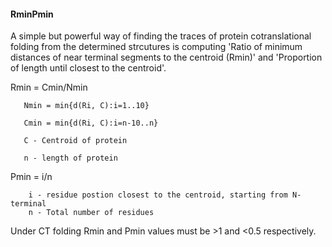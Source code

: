 #### RminPmin
A simple but powerful way of finding the traces of protein cotranslational folding from the determined strcutures
is computing 'Ratio of minimum distances of near terminal segments to the centroid (Rmin)' and 'Proportion of length
until closest to the centroid'.

Rmin = Cmin/Nmin

       Nmin = min{d(Ri, C):i=1..10}
       
       Cmin = min{d(Ri, C):i=n-10..n}
       
       C - Centroid of protein
       
       n - length of protein
  
Pmin = i/n

        i - residue postion closest to the centroid, starting from N-terminal
        n - Total number of residues

Under CT folding Rmin and Pmin values must be >1 and <0.5 respectively.
